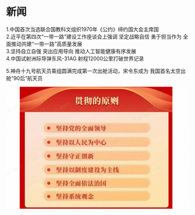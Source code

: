 # 新闻

1.中国首次当选联合国教科文组织1970年《公约》缔约国大会主席国  
2.近平在第四次“一带一路”建设工作座谈会上强调
坚定战略自信 勇于担当作为 全面推动共建“一带一路”高质量发展  
3.坚持自立自强 突出应用导向 推动人工智能健康有序发展  
4.中国试射洲际导弹东风-31AG 射程12000公里打破世界记录  

5.神舟十九号航天员乘组圆满完成第一次出舱活动，宋令东成为
我国首名太空出舱“90后”航天员

![alt text](image-1.png)
